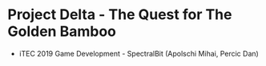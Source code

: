 # Project Delta - The Quest for The Golden Bamboo
- iTEC 2019  Game Development - SpectralBit (Apolschi Mihai,  Percic Dan)
